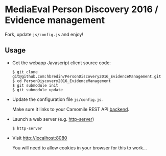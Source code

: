 # MediaEval Person Discovery 2016 / Evidence management

Fork, update `js/config.js` and enjoy!

## Usage

* Get the webapp Javascript client source code:

  ```
  $ git clone git@github.com:hbredin/PersonDiscovery2016_EvidenceManagement.git
  $ cd PersonDiscovery2016_EvidenceManagement
  $ git submodule init
  $ git submodule update
  ```

* Update the configuration file `js/config.js`.

  Make sure it links to your Camomile REST API [backend](http://github.com/camomile-project/camomile-server).

* Launch a web server (e.g. [http-server](https://www.npmjs.com/package/http-server))

  ```
  $ http-server
  ```

* Visit [http://localhost:8080](http://localhost:8080)

  You will need to allow cookies in your browser for this to work...
